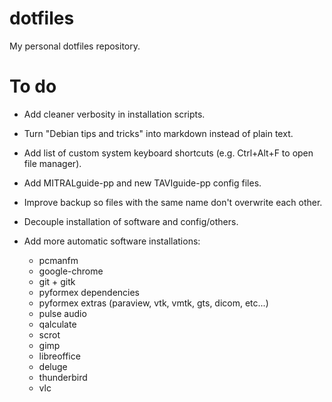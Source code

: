 # dotfiles
My personal dotfiles repository.

# To do

- Add cleaner verbosity in installation scripts.
- Turn "Debian tips and tricks" into markdown instead of plain text.
- Add list of custom system keyboard shortcuts (e.g. Ctrl+Alt+F to open file manager).
- Add MITRALguide-pp and new TAVIguide-pp config files.
- Improve backup so files with the same name don't overwrite each other.
- Decouple installation of software and config/others.
- Add more automatic software installations:

  - pcmanfm
  - google-chrome
  - git + gitk
  - pyformex dependencies
  - pyformex extras (paraview, vtk, vmtk, gts, dicom, etc...)
  - pulse audio
  - qalculate
  - scrot
  - gimp
  - libreoffice
  - deluge
  - thunderbird
  - vlc
